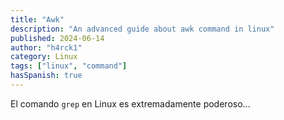 ```yaml
---
title: "Awk"
description: "An advanced guide about awk command in linux"
published: 2024-06-14
author: "h4rck1"
category: Linux
tags: ["linux", "command"]
hasSpanish: true
---
```


<!-- ### [`Este articulo está disponible en español!`](/posts/advanced-commands/) -->

El comando `grep` en Linux es extremadamente poderoso...
